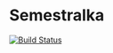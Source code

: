 # Semestralka


[![Build Status](https://travis-ci.com/koubafire/Semestralka.svg?branch=master)](https://travis-ci.com/koubafire/Semestralka)
